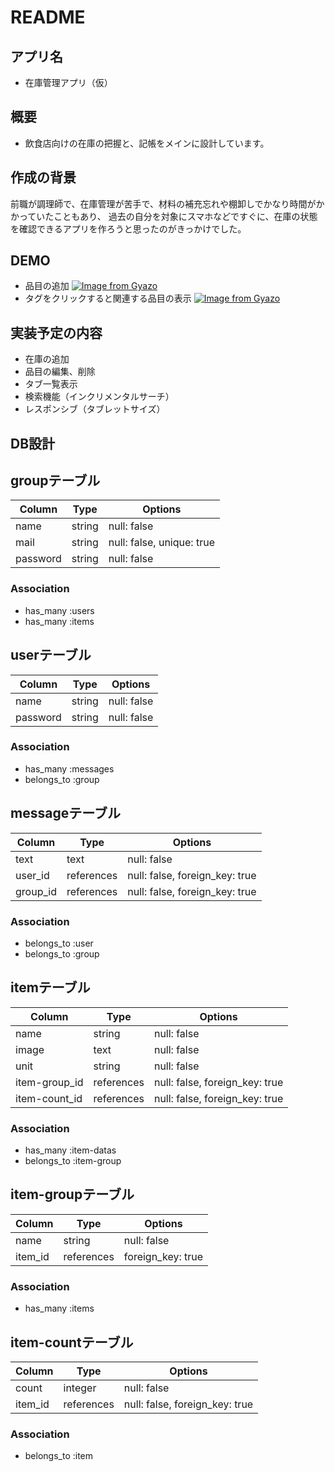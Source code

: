 # README

## アプリ名
- 在庫管理アプリ（仮）

## 概要
- 飲食店向けの在庫の把握と、記帳をメインに設計しています。

## 作成の背景
前職が調理師で、在庫管理が苦手で、材料の補充忘れや棚卸しでかなり時間がかかっていたこともあり、
過去の自分を対象にスマホなどですぐに、在庫の状態を確認できるアプリを作ろうと思ったのがきっかけでした。

## DEMO
- 品目の追加
[![Image from Gyazo](https://i.gyazo.com/5ee7c62bb4902602dd4cd79f581b7cca.gif)](https://gyazo.com/5ee7c62bb4902602dd4cd79f581b7cca)
- タグをクリックすると関連する品目の表示
[![Image from Gyazo](https://i.gyazo.com/2117de9b00364a61830905cf6f413540.gif)](https://gyazo.com/2117de9b00364a61830905cf6f413540)

## 実装予定の内容
- 在庫の追加
- 品目の編集、削除
- タブ一覧表示
- 検索機能（インクリメンタルサーチ）
- レスポンシブ（タブレットサイズ）

## DB設計

## groupテーブル
|Column|Type|Options|
|------|----|-------|
|name|string|null: false|
|mail|string|null: false, unique: true|
|password|string|null: false|

### Association
- has_many :users
- has_many :items

## userテーブル
|Column|Type|Options|
|------|----|-------|
|name|string|null: false|
|password|string|null: false|

### Association
- has_many :messages
- belongs_to :group

## messageテーブル
|Column|Type|Options|
|------|----|-------|
|text|text|null: false|
|user_id|references|null: false, foreign_key: true|
|group_id|references|null: false, foreign_key: true|

### Association
- belongs_to :user
- belongs_to :group

## itemテーブル
|Column|Type|Options|
|------|----|-------|
|name|string|null: false|
|image|text|null: false|
|unit|string|null: false|
|item-group_id|references|null: false, foreign_key: true|
|item-count_id|references|null: false, foreign_key: true|

### Association
- has_many :item-datas
- belongs_to :item-group

## item-groupテーブル
|Column|Type|Options|
|------|----|-------|
|name|string|null: false|
|item_id|references|foreign_key: true|

### Association
- has_many :items

## item-countテーブル
|Column|Type|Options|
|------|----|-------|
|count|integer|null: false|
|item_id|references|null: false, foreign_key: true|

### Association
- belongs_to :item
